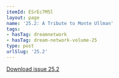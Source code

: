 ```yaml
---
itemId: ESrEc7M5l
layout: page
name: '25.2: A Tribute to Monte Ullman'
tags:
- hasTag: dreamnetwork
- hasTag: dream-network-volume-25
type: post
urlSlug: '25.2'
---
```

<a href="files/pdfs/Volume_25/25.2_monte_ullman.pdf" download="">Download issue 25.2</a>